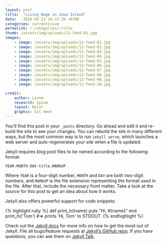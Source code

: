 ```yaml
---
layout: post
title:  "Living Wage in Java Island"
date:   2020-02-23 14:37:39 +0700
categories: currentissue
permalink: /:categories/:title
thumb: /assets/img/uploads/12-feed-01.jpg
images:
    - image: /assets/img/uploads/12-feed-01.jpg
    - image: /assets/img/uploads/12-feed-02.jpg
    - image: /assets/img/uploads/12-feed-03.jpg
    - image: /assets/img/uploads/12-feed-04.jpg
    - image: /assets/img/uploads/12-feed-05.jpg
    - image: /assets/img/uploads/12-feed-06.jpg
    - image: /assets/img/uploads/12-feed-07.jpg
    - image: /assets/img/uploads/12-feed-08.jpg
    - image: /assets/img/uploads/12-feed-09.jpg
    - image: /assets/img/uploads/12-feed-10.jpg

credit:
    author: Lorem
    research: Ipsum
    layout: Dolor
    graphic: Sit Amet
---
```

You’ll find this post in your `_posts` directory. Go ahead and edit it and re-build the site to see your changes. You can rebuild the site in many different ways, but the most common way is to run `jekyll serve`, which launches a web server and auto-regenerates your site when a file is updated.

Jekyll requires blog post files to be named according to the following format:

`YEAR-MONTH-DAY-title.MARKUP`

Where `YEAR` is a four-digit number, `MONTH` and `DAY` are both two-digit numbers, and `MARKUP` is the file extension representing the format used in the file. After that, include the necessary front matter. Take a look at the source for this post to get an idea about how it works.

Jekyll also offers powerful support for code snippets:

{% highlight ruby %}
def print_hi(name)
  puts "Hi, #{name}"
end
print_hi('Tom')
#=> prints 'Hi, Tom' to STDOUT.
{% endhighlight %}

Check out the [Jekyll docs][jekyll-docs] for more info on how to get the most out of Jekyll. File all bugs/feature requests at [Jekyll’s GitHub repo][jekyll-gh]. If you have questions, you can ask them on [Jekyll Talk][jekyll-talk].

[jekyll-docs]: https://jekyllrb.com/docs/home
[jekyll-gh]:   https://github.com/jekyll/jekyll
[jekyll-talk]: https://talk.jekyllrb.com/
